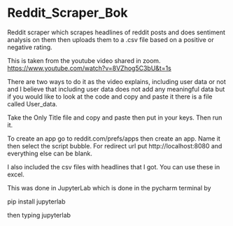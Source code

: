# Reddit_Scraper_Bok

Reddit scraper which scrapes headlines of reddit posts and does sentiment analysis on them then uploads them to a .csv file based on a positive or negative rating.

This is taken from the youtube video shared in zoom. https://www.youtube.com/watch?v=8VZhog5C3bU&t=1s

There are two ways to do it as the video explains, including user data or not and I believe that including user data does not add any meaningful data but if you would like to look at the code and copy and paste it there is a file called User_data. 

Take the Only Title file and copy and paste then put in your keys. Then run it.


To create an app go to reddit.com/prefs/apps then create an app. Name it then select the script bubble.
For redirect url put http://localhost:8080 and everything else can be blank.


I also included the csv files with headlines that I got. You can use these in excel.

This was done in JupyterLab which is done in the pycharm terminal by 

pip install jupyterlab

then typing jupyterlab
